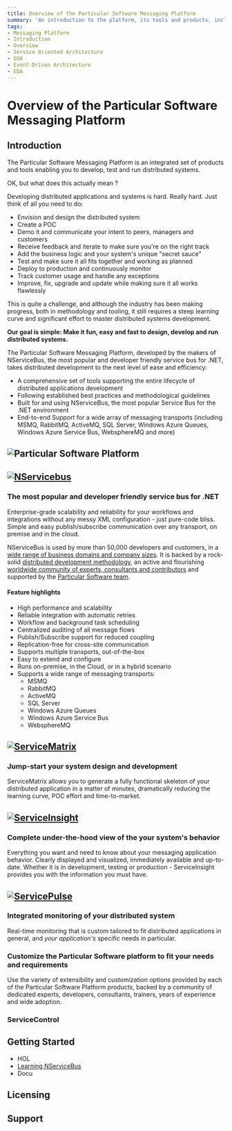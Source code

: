 ```yaml
---
title: Overview of the Particular Software Messaging Platform
summary: 'An introduction to the platform, its tools and products, including NServiceBus, ServiceMatrix, ServicePulse and ServiceInsight'
tags:
- Messaging Platform 
- Introduction
- Overview
- Service Oriented Architecture
- SOA
- Event-Driven Architecture
- EDA
---
```



# Overview of the Particular Software Messaging Platform

## Introduction

The Particular Software Messaging Platform is an integrated set of products and tools enabling you to develop, test and run distributed systems.

OK, but what does this actually mean ?

Developing distributed applications and systems is hard. Really hard.
Just think of all you need to do:
* Envision and design the distributed system 
* Create a POC
* Demo it and communicate your intent to peers, managers and customers
* Receive feedback and iterate to make sure you're on the right track
* Add the business logic and your system's unique "secret sauce" 
* Test and make sure it all fits together and working as planned 
* Deploy to production and continuously monitor 
* Track customer usage and handle any exceptions
* Improve, fix, upgrade and update while making sure it all works flawlessly

This is quite a challenge, and although the industry has been making  progress, both in methodology and tooling, it still requires a steep learning curve and significant effort to master distributed systems development. 

**Our goal is simple: Make it fun, easy and fast to design, develop and run distributed systems.**

The Particular Software Messaging Platform, developed by the makers of NServiceBus, the most popular and developer friendly service bus for .NET, takes distributed development to the next level of ease and efficiency:
* A comprehensive set of tools supporting the entire lifecycle of distributed applications development
* Following established best practices and methodological guidelines
* Built for and using NServiceBus, the most popular Service Bus for the .NET environment
* End-to-end Support for a wide array of messaging transports (including MSMQ, RabbitMQ, ActiveMQ, SQL Server, Windows Azure Queues, Windows Azure Service Bus, WebsphereMQ and more)          

## ![](/images/particular-software-platform.jpg "Particular Software Platform")


## [![NServicebus](/images/nservicebus-logo.jpg "NServiceBus Logo")](http://particular.net/NServiceBus) 

### The most popular and developer friendly service bus for .NET

Enterprise-grade scalability and reliability for your workflows and integrations without any messy XML configuration - just pure-code bliss. Simple and easy publish/subscribe communication over any transport, on premise and in the cloud.

NServiceBus is used by more than 50,000 developers and customers, in a [wide range of business domains and company sizes](http://particular.net/customers). It is backed by a rock-solid [distributed development methodology](http://particular.net/adsd), an active and flourishing [worldwide community of experts, consultants and contributors](http://particular.net/champions) and supported by the [Particular Software team](http://particular.net/support). 


#### Feature highlights

* High performance and scalability
* Reliable integration with automatic retries
* Workflow and background task scheduling
* Centralized auditing of all message flows
* Publish/Subscribe support for reduced coupling
* Replication-free for cross-site communication
* Supports multiple transports, out-of-the-box
* Easy to extend and configure
* Runs on-premise, in the Cloud, or in a hybrid scenario
* Supports a wide range of messaging transports:
   *  MSMQ
   *  RabbitMQ
   *  ActiveMQ
   *  SQL Server
   *  Windows Azure Queues
   *  Windows Azure Service Bus
   *  WebsphereMQ  


## [![ServiceMatrix](/images/servicematrix-logo.jpg "ServiceMatrix")](http://particular.net/ServiceMatrix)

### Jump-start your system design and development 

ServiceMatrix allows you to generate a fully functional skeleton of your distributed application in a matter of minutes, dramatically reducing the learning curve, POC effort and time-to-market.


## [![ServiceInsight](/images/serviceinsight-logo.jpg "ServiceInsight")](http://particular.net/ServiceInsight)

### Complete under-the-hood view of the your system's behavior

Everything you want and need to know about your messaging application behavior. Clearly displayed and visualized, immediately available and up-to-date. Whether it is in development, testing or production - ServiceInsight provides you with the information you must have. 


## [![ServicePulse](/images/servicepulse-logo.jpg "ServicePulse")](http://particular.net/ServicePulse)

### Integrated monitoring of your distributed system 

Real-time monitoring that is custom tailored to fit distributed applications in general, and *your application's* specific needs in particular.  




### Customize the Particular Software platform to fit your needs and requirements 

Use the variety of extensibility and customization options provided by each of the Particular Software Platform products, backed by a community of dedicated experts, developers, consultants, trainers, years of experience and wide adoption. 


### ServiceControl

## Getting Started

* HOL
* [Learning NServiceBus](http://www.packtpub.com/build-distributed-software-systems-using-dot-net-enterprise-service-bus/book)
* Docu 

## Licensing

## Support


